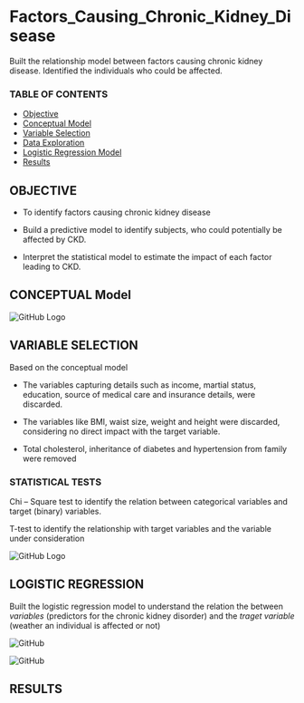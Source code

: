# Factors_Causing_Chronic_Kidney_Disease
Built the relationship model between factors causing chronic kidney disease. Identified the individuals who could be affected.  

### TABLE OF CONTENTS
* [Objective](#objective)
* [Conceptual Model](#conceptual_model)
* [Variable Selection](#variable_selection)
* [Data Exploration](#data_exploration)
* [Logistic Regression Model](#logistic_regression_model)
* [Results](#results)

## OBJECTIVE 
* To  identify factors causing chronic kidney disease

* Build a predictive model to identify subjects, who could potentially be affected by CKD.

* Interpret the statistical model to estimate the impact of each factor leading to CKD.

## CONCEPTUAL Model

![GitHub Logo](https://github.com/skotak2/Factors_Causing_Chronic_Kidney_Disease/blob/main/Images/conceptual_model.PNG)

## VARIABLE SELECTION

Based on the conceptual model

* The variables capturing details such as income, martial status, education, source of medical care and insurance details, were discarded.

* The variables like BMI, waist size, weight and height were discarded, considering no direct impact with the target variable.

* Total cholesterol, inheritance  of diabetes and hypertension from family were removed

### STATISTICAL TESTS

Chi – Square test to identify the relation between categorical variables and target (binary) variables.

T-test to identify the relationship with target variables and the variable under consideration

![GitHub Logo](https://github.com/skotak2/Factors_Causing_Chronic_Kidney_Disease/blob/main/Images/data_exp.PNG)

## LOGISTIC REGRESSION

Built the logistic regression model to understand the relation the between *variables* (predictors for the chronic kidney disorder) and the *traget variable* (weather an individual is affected or not)

![GitHub](https://github.com/skotak2/Factors_Causing_Chronic_Kidney_Disease/blob/main/Images/Logistic%20Regression.PNG)

![GitHub](https://github.com/skotak2/Factors_Causing_Chronic_Kidney_Disease/blob/main/Images/results.PNG)

## RESULTS

